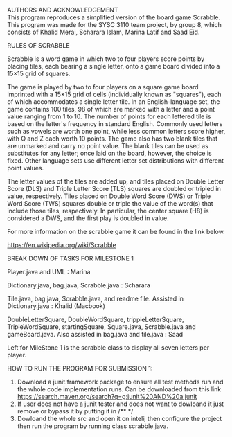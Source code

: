 AUTHORS AND ACKNOWLEDGEMENT  
This program reproduces a simplified version of the board game Scrabble.
This program was made for the SYSC 3110 team project, by group 8, which consists of Khalid Merai, Scharara Islam, Marina Latif and Saad Eid.

RULES OF SCRABBLE 

Scrabble is a word game in which two to four players score points by placing tiles, each bearing a single letter, onto a game board divided into a 15×15 grid of squares.

The game is played by two to four players on a square game board imprinted with a 15×15 grid of cells (individually known as "squares"), each of which accommodates a single letter tile.
In an English-language set, the game contains 100 tiles, 98 of which are marked with a letter and a point value ranging from 1 to 10. The number of points for each lettered tile is based on the letter's frequency in standard English. Commonly used letters such as vowels are worth one point, while less common letters score higher, with Q and Z each worth 10 points. The game also has two blank tiles that are unmarked and carry no point value. The blank tiles can be used as substitutes for any letter; once laid on the board, however, the choice is fixed. Other language sets use different letter set distributions with different point values.

The letter values of the tiles are added up, and tiles placed on Double Letter Score (DLS) and Triple Letter Score (TLS) squares are doubled or tripled in value, respectively. Tiles placed on Double Word Score (DWS) or Triple Word Score (TWS) squares double or triple the value of the word(s) that include those tiles, respectively. In particular, the center square (H8) is considered a DWS, and the first play is doubled in value.
 
For more information on the scrabble game it can be found in the link below.

https://en.wikipedia.org/wiki/Scrabble

BREAK DOWN OF TASKS FOR MILESTONE 1

Player.java and UML : Marina

Dictionary.java, bag.java, Scrabble.java : Scharara

Tile.java, bag.java, Scrabble.java, and readme file. Assisted in Dictionary.java : Khalid (Macbook)

DoubleLetterSquare, DoubleWordSquare, trippleLetterSquare, TripleWordSquare, startingSquare, Square.java, Scrabble.java and gameBoard.java. Also assisted in bag.java and tile.java : Saad

Left for MileStone 1 is the scrabble class to display all seven letters per player.

HOW TO RUN THE PROGRAM FOR SUBMISSION 1:
1. Download a junit.framework package to ensure all test methods run and the whole code implementation runs. Can be downloaded from this link https://search.maven.org/search?q=g:junit%20AND%20a:junit
2. If user does not have a junit tester and does not want to dowloand it just remove or bypass it by putting it in /** */
3. Dowloand the whole src and open it on intelij then configure the project then run the program by running class scrabble.java.
